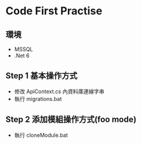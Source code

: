 # Code First Practise

## 環境

- MSSQL
- .Net 6

## Step 1 基本操作方式

- 修改 ApiContext.cs 內資料庫連線字串
- 執行 migrations.bat

## Step 2 添加模組操作方式(foo mode)

- 執行 cloneModule.bat
